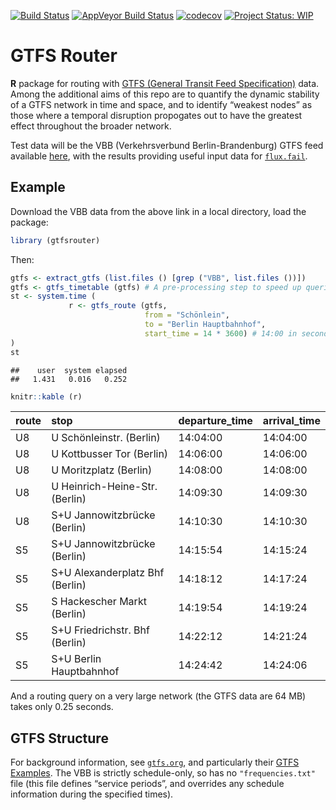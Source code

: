 [![Build
Status](https://travis-ci.org/ATFutures/gtfs-router.svg)](https://travis-ci.org/ATFutures/gtfs-router)
[![AppVeyor Build
Status](https://ci.appveyor.com/api/projects/status/github/ATFutures/gtfs-router?branch=master&svg=true)](https://ci.appveyor.com/project/ATFutures/gtfs-router)
[![codecov](https://codecov.io/gh/ATFutures/gtfs-router/branch/master/graph/badge.svg)](https://codecov.io/gh/ATFutures/gtfs-router)
[![Project Status:
WIP](https://www.repostatus.org/badges/latest/wip.svg)](https://www.repostatus.org/#wip)

# GTFS Router

**R** package for routing with [GTFS (General Transit Feed
Specification)](https://developers.google.com/transit/gtfs/) data. Among
the additional aims of this repo are to quantify the dynamic stability
of a GTFS network in time and space, and to identify “weakest nodes” as
those where a temporal disruption propogates out to have the greatest
effect throughout the broader network.

Test data will be the VBB (Verkehrsverbund Berlin-Brandenburg) GTFS feed
available
[here](https://daten.berlin.de/datensaetze/vbb-fahrplandaten-gtfs), with
the results providing useful input data for
[`flux.fail`](https://flux.fail).

## Example

Download the VBB data from the above link in a local directory, load the
package:

``` r
library (gtfsrouter)
```

Then:

``` r
gtfs <- extract_gtfs (list.files () [grep ("VBB", list.files ())])
gtfs <- gtfs_timetable (gtfs) # A pre-processing step to speed up queries
st <- system.time (
             r <- gtfs_route (gtfs,
                              from = "Schönlein",
                              to = "Berlin Hauptbahnhof",
                              start_time = 14 * 3600) # 14:00 in seconds
)
st
```

    ##    user  system elapsed 
    ##   1.431   0.016   0.252

``` r
knitr::kable (r)
```

| route | stop                            | departure\_time | arrival\_time |
| :---- | :------------------------------ | :-------------- | :------------ |
| U8    | U Schönleinstr. (Berlin)        | 14:04:00        | 14:04:00      |
| U8    | U Kottbusser Tor (Berlin)       | 14:06:00        | 14:06:00      |
| U8    | U Moritzplatz (Berlin)          | 14:08:00        | 14:08:00      |
| U8    | U Heinrich-Heine-Str. (Berlin)  | 14:09:30        | 14:09:30      |
| U8    | S+U Jannowitzbrücke (Berlin)    | 14:10:30        | 14:10:30      |
| S5    | S+U Jannowitzbrücke (Berlin)    | 14:15:54        | 14:15:24      |
| S5    | S+U Alexanderplatz Bhf (Berlin) | 14:18:12        | 14:17:24      |
| S5    | S Hackescher Markt (Berlin)     | 14:19:54        | 14:19:24      |
| S5    | S+U Friedrichstr. Bhf (Berlin)  | 14:22:12        | 14:21:24      |
| S5    | S+U Berlin Hauptbahnhof         | 14:24:42        | 14:24:06      |

And a routing query on a very large network (the GTFS data are 64 MB)
takes only 0.25 seconds.

## GTFS Structure

For background information, see [`gtfs.org`](http://gtfs.org), and
particularly their [GTFS
Examples](https://docs.google.com/document/d/16inL5BVcM1aU-_DcFJay_tC6Ni0wPa0nvQEstueG5k4/edit).
The VBB is strictly schedule-only, so has no `"frequencies.txt"` file
(this file defines “service periods”, and overrides any schedule
information during the specified times).
